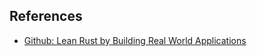 ## References

* [Github: Lean Rust by Building Real World Applications](https://github.com/gavadinov/Learn-Rust-by-Building-Real-Applications/tree/master)

